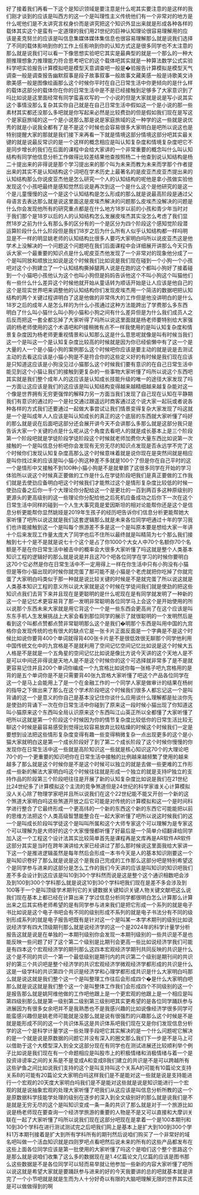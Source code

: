 好了接着我们再看一下这个是知识领域是要注意是什么呢其实要注意的是这样的我们刚才谈到的应该是叫西方的这一个是叫理性主义传统他们有一个非常对的地方是什么呢他们是不太讲究言权身价而是讲究把这个知识外显出来就是形成各种各样的载体其实这个是蛮有一定道理的我们用21世纪的巨神认知理论很容易理解用的应该是麦克努兰的应该是叫信息集媒体媒体集信息也很容易理解那么就是说我们选择了不同的载体影响到你的工作上任影响到你的认知方式这是很多同学也不太注意的那么就是说我们可以看一下像思想实验吧它其实是最典型的就是一个那么的一种大胆推理想象力推理能力符合思考吧它的这个载体吧其实就是一种算法数学公式实验科学吧实验报告计算模拟吧是模型天意调查吧一般是�验报告计算模拟是模型天气调查一般是调查报告幽默叙事是段子故事叙事一般故事文藏美感一般是诗歌美文诗歌美感一般是图像绘画那么这个时候你平时在自己日常生活中你更倾向的是什么样的载体这部分的载体你在你的日常生活中是不是已经接触到足够多了大家意识到了吗比如说是这里面经常有同学蛮喜欢写的一个小说的但是大家就是说是写小说其实这个事情没那么复杂其实你自己就是在自己日常生活中假如这一个是小说的那一些素材其实都还没那么多吧就是你写起来必然是比较费劲的但是假如我们现在是写这个是家庭旅域的这一个是小说那么那是说是家庭旅域的这一种学的这一些就是说优秀的就是小说我全都有了是不是这个时候也会容易很多大家明白是吧所以说这也是特别提醒大家的那就是我们接下来再看一下就是情境这部分情境这部分吧其实最关键的就是说最反常识的是一个这样的概念相应是叫认知复杂度和情境复杂度吧它不是同步增长的我们在后面的课程中会给大家讲的一个非常重要的概念叫什么叫认知结构有同学他信息分析工作做得比较差结果他查按照杨二十他查到说认知结构是杨二十提出来的非得说是那个学习提出来的那个叫为未来而教为未来而学那个作者提出来的其实不是认知结构这个词吧在学术历史上最著名的是皮亚杰皮亚杰提出来的认知结构那么你说皮亚杰他是怎么研究一个人的认知结构的呢他是拿小孩做实验他发现这个小孩吧最终是感知觉然后说是再次到这一个是什么这个是他研究的是这一个是儿童慢慢的这一个是这个认知结构是怎么形成的那么就是说最高阶段是通过父母语言去表达那么就是说这里面这是皮埃杰解决的问题那么皮埃杰没解决的问题是什么你会发现他所有的研究重点都是在什么地方18岁以前的小孩和青少年当时对于我们那个是18岁以后的人的认知结构怎么发展皮埃杰其实没怎么考虑了我们显然18岁之前为什么有那么多的区分有的一个是区分为四个阶段这个感知觉阶段潜运算阶段什么什么阶段但是我们18岁之后为什么所有人似乎认知结构都一样吗明显是不一样的明显姚老师的认知结构比很多人要巧大家明白吗所以说皮亚杰这是他学术上没解决的一个问题这个问题吧在我们后面课程中会详细展开讲那么今天只告诉大家一个最重要的知识点是什么呢皮亚杰他发现了一个非常对的现象他分成了一个是叫同放和顺放比如说是这个时候我们比如说是我们现在碰到一个小狗一个小孩吧对这个小狗建立了一个认知结构撕掉腿两人说是在跑的这个都叫小狗好了接着碰到一个小猫吧小孩他认为这个也叫小狗但是妈妈告诉他这个不叫小狗这个叫猫他们有一些什么什么差异这个时候他就开始从童话转为顺话开始是让人应该是他自己的这个是现实世界吧来调整他的认知结构你们发现皮埃杰用一个简洁的数据吧把认知结构的两个关键过程讲明白了这是他做的非常伟大的工作但是他没讲明白的是什么18岁之后的成年人是怎么样的为什么小孩通过这种方法能跨出了学费那么多东西明白了什么叫小猫什么叫小狗小猫和小狗之间有什么差异但是为什么我们成员人之后反而把这一套全都忘掉了大家听得了吗所以说这里面就是杨老师要特别给大家强调的杨老师使用的这个术语吧和PI接稍微有点不一样我使用的是叫认知复杂度和情景复杂度因为杨老师更重视情景和认知那么这是什么意思呢就像是叫有时候当我们这一个是叫这一个是认知复杂度比较高的时候就是因为你已经偷懒中有了这一个是大量的人一个是小猫小狗的案例那么这个时候吧你应该是要主动的就是说是去测试主动的去看这应该是小猫小狗是不是符合你的这些定义好的有时候是我们现在应该是只知道这应该是小狗没见过小猫那么这个时候我们要有意识的在自己日常生活中能见到这个小猫让我们的接触到更复杂的一些事物大家听懂了吗所以说这个东西吧其实就是我们整个成年人的这应该是认知成长技能升级的唯一的途径大家发现了吗一方面让这应该是我们的这应该是叫认知结构变得越来越精细越来越复杂能对这一个像是世界拥有无穷更强悍的解释力另一方面当我们发现了自己现在认知在平静期我们有意识的通过的一个是社交通过跟遥远时商客通过这个说大家一起玩或者说各种各样的方式我们还要通过一起做大事尝试让我们情景变得复杂大家发现了吗这就是一个是叫成年人人应该是叫认知成长的真正的这个底层的东西就大家听懂了吗好的那么就是说在后面吧这部分还会展开讲今天不会讲那么多那么就是这部分我只是告诉大家一个关键的点是什么呢从这个角度去看吧人的就是成长基本上是三个阶段第一个阶段吧就是学徒阶段学徒阶段这个时候就老师加费你大量东西比如说第一次接触的一个是叫信息分析吧你会发现有无穷无尽的知识点发现是否永远学不完了这个时候你们发现认知复杂度高那么这个时候意味着就是说你现在是突然间就是相应是叫你找过来的应该是叫小猫小狗这种差不多就是100个了但是你在自己平时的这一个是情形中又接触不到100种小猫小狗是不是就晕颤了这很多同学在开始的学习体验所以说这个时候真正要做的工作是什么在学徒阶段吧我们是真正要做的工作我们就是去使劲应备明白吧这个时候我们才能熬过这个是情形复杂度比较低的时候一使劲应备之后你一千个大理论你分配给这一个是更壮的一百到两百多这种原级别的更源头的更高级别的这一些理论你分配给他之后死机应备成功之后你下一次在这个日常生活中同样的碰到一个人生大事究竟是爱因斯坦的相对论能帮你还是这个是信息分析更能帮你显然姚娅是2019年生孩子的经历吧告诉你们信息分析更能帮她大家听懂了吧所以说这就是我们这套逻辑那么就是未来各位同学吧通过十年的学习我们也许能接触到这一个是叫每个旅游差不多是这一个是叫原本要是想给大家一年讲十个后来发现工作量太庞大了同学也后不住所以最终就是叫精简为七个那么我们接触到七十个是不是就是说七十个这个是占了你1000个大女人中70个名额你70个名额是不是在你日常生活中被击中的概率会大很多大家听懂了吗这就是整个人类基本知识工程的逻辑好的那么就是说是并且这70个吧各位同学在学习的时候你要明白这70个它必然是你在日常生活中不一定用得上一样在你生活中只有小狗没有小猫但是等你小猫出现的时候你就完蛋了那可能不是小猫是个老虎就把你吃掉了你就完蛋了大家明白吗类似于那一种就是说比较关键的时候是不是就完蛋了所以说这就是人类基本知识工程的意义所以说大家就是这个时候在学徒间我们就是使劲的把这些知识点我们去背下来并且现在是更聪明的是什么呢现在是有同学就发明了一种新的这一个是记忆术更容易背了那一发明非常聪明各位同学马上会这个是开始使用的所以说那个东西未来大家就是用它背这个一个是一些东西会更高尚了在这个应该是叫东东手机人生发展挑战上大家会看到那位同学的展示了就很聪明的一个发明然后是看到这个叫都点赞都点赞非常聪明那么这个是我们�明那个东西是叫用中国的九宫格你会发现传统的也有很大的缺点它是一张卡片正面反面是一个字典是不是这个时候比如说你要背400个单词就得背400张卡片是不是很低效很无聊那个同学他利用中国传统文化中的九宫格是不是就利用了空间记忆空间记忆比如说是这个时候大五人格是不是就是一个五角星的空间记忆比如说是像比方说今天讲的这个天地人是不是可以中间还非得说是天地人是不是这个时候你的这个可选择就非常多了是不是就更容易记住并且200个单词你编成一个九宫格比如说你每一张格子吧九宫格用的是背的是五个单词你是不是只需要背40张九宫格大家听懂了吧这个产品各位同学在这一个是马上会能用上了是一个在金融工作的一个同学人家是做审计的结果在杨树的指导之下做出来了那么在这个学术阶段吧这个时候我们很多人都忘记这一个是叫背诵的这一个是意义的你自己是基本没记住你谈什么应用谈什么理解都是扯淡你先是使劲的背诵下一次在你日常生活中你碰到了原来这一段时候小猫出现了你知道这叫小猫原来这个东西叫全局认识原来这个东西叫江山英正所以全都懂了大家听懂了吧所以这就是第一个阶段这个时候因为你的情节复杂度比较低你的日常生活比较无聊这个时候是最容易感受到觉得比较容易放弃比较枯燥的时候这个时候我们一定是要想到设法把这些情形复杂度变得有趣一些变得稍微复杂一点出现更多的这个是小猫大家就明白这是第一个成长阶段好了到了第二个成长阶段了这个时候你慢慢的你发现你在日常生活中这一些就是高阶知识这一些就是核心知识这70个的大理论吧70个的一个更重要的知识吧你在日常生活中接触的比例越来越频繁了使用的越来越多了那么就是这个时候你是不是这个时候可以独立的就是去做一些更难的工作形成一些新的解法大家明白吗这个时候往往就是形成一个独立的就是支持IP独立的支持作品的阶段第三个阶段吧往往是开展了新的认知复杂度比如说是我们在21世纪比24世纪多了计算模拟这个主流的竞争煞道但是24世纪的科学家谁关心计算模拟没人关心除了物理学家吧并且所以说我们在这个22世纪能不能又开创一个新的这个煞道大家明白吗这些煞道开放之后它可能是对传统的计算模拟和这一个是时间科学进行整合了它最终形成一个更高纬的一个新的东西这个新的东西它可能能把以前的思维方法把这个人类高级智慧能整合在一起大家听懂了吧所以说这时候我们的这一个是叫成长阶段叫学徒这个是叫叫所属和这个大师专家这个可以理解为是专家这个可以理解为是大师好的这个大家慢慢都听懂了好最后是一个简单介绍翻译给同学加入这一个工程这个设计法其实比较简单首先是课程再是文库再是AR软件AR软件这部分其实是当时在跨年演讲给大家已经讲过了那么那时候说这里面我给大家讲一下这一个是推进逻辑虽然是每年然后会形成一本书今天是人的基本知识刚要这一个是叫知识卷好了那么就是说是这个是我自己完成的工作那么这部分吧是特别希望这个是同学参与进来的这部分是怎么工作的我们今天讲的应该是叫知识的知识吧我们差不多会设计到这应该是叫10到30个学科然而说是这是整个这个通识相数吧会涉及到100到300个学科那么就是说这10到30个学科吧我们现在是差不多会涉及到100等于一个是叫顶级学术期刊它的关键数据关键知识关键人物关键文献吧这么说我们现在基本上都已经在计算出来了学过信息分析同学都很明白怎么计算那么计算出来之后其实杨老师希望的是有同学参与进来我们是把它形成一个系列的就是电子书比如说是这个电子书吧会有不同的级别形成不系列的就是电子书法分有不同的级别形成系列的就是电子报告吧既有是针对这一个是叫某一本学术期刊的级别比如说说经济学有四大顶级期刊那么就是说经济学的这一个是2024年的科学计量学分析报告这就是说是在单独的一本期刊级别你会发现一本期刊级别的一些共识是不是也能反映一些问题了好了这个第二个级别是比期刊会更高一些比如说经济学我们可能是有四本这个宏观经济学的期刊那么这四本宏观经济学期刊共同反映的共识是什么这个是不同的共识一个第一个最低级别是期刊内的共识第二个级别是期刊间的共识好的第三个共识吧是整个经济学的共识宏观经济学微观经济学都形成的共识是什么这是一级学科的共识第四个共识是经济学和心理学都形成共识是什么大家明白吗那么就是说这就是我们整个这一个是叫整理工作往后会形成四个�是什么大家明白吧那么就是说这就是我们整个这一个是叫整体工作我们会形成四个不同级别的这一个是报告那么就是姚阿维他做的工作吧他跟上是一个更宏观的他跟上是一个相应是叫第四级别那么就是第一级别第二级别第三级别吧其实更希望的是各位同学踊跃参与进展因为有很多女余吧并不是我熟悉也不是我感兴趣的比如说像经济学很多同学可能蛮感兴趣但是姚老师可能就是没那么就是说有很强烈的兴趣那么这个时候是不是就是能形成不同的这一个共识体系这是共识体系吧我们现在又是你们发现信息分析学的这一个是科学计量学这一些处理手段吧它其实解决的是一个什么问题呢它解决的是一个就是说是原数据的问题它并没有深入的圈文那么我们下一步是不是马上可以借助于这个大模型深入到全文这部分现在有同学也在测试进展还比较顺利举个例子比如说是我们现在有一个命题相应是叫股市上的积极情绪和消极情绪与着一个是投资诽谤率之间的关系是不是变成A和变成B我们建立的共识是不是可以跨越所有这些驴鱼之间比如说我们支持的这个是叫支持叫这个关系A的可能有10篇论文支持关系B的可能有20篇论文大家明白吗这样我们是不是能对这一些就是说是支持能进行一个宏观的20天度大家明白吗我们是不是能对这些就是说是知识能进行一个宏观的就是说抽象宏观的处理大家听懂了吧我们从这应该是叫信息分析所教的这一个是原数据科学技能学处理的级别在逐步的深入到全文级别好的那么就是说我们是不是就是无穷无尽的这个是叫知识变成一条一条的共识了那么就是对于一个旅游比如说是杨老师现在要查询一个经济学旅游的重要的人物是不是又可以直接和大摩训关联在一起了大家听懂了吗所以说我们现在这部分吧现在是拿着一个是100本期刊和10到30个学科在进行测试测试完之后吧我们网上是基本上是扩大到100到300个学科1万本期刊接着是扩大到所有学科所有的期刊然后说咱们购买了一个非常好的域名吧叫做一个活血知识就是四则罗吧点看吧然后说未来的所有的这些产品都发布在这些上面各位同学应该是第一批使用的大家听懂了吗这个是咱们这个整个思路这个是那么就是说咱们收集了这么多的数据现在是1.4亿篇论文几亿篇的应该是图书那么这些数据是不是各位同学可以轻而易举就让他参加一些新的内容大家听懂了吧所以说这就是希望大家就是要踊跃参与进来的好的今天我要讲的总的吧就基本就是讲完了一个小节吧就是就是生而为人十分好奇以有限的大脑吧理解无限的世界其实还是可以做做得到的啊